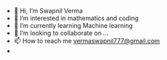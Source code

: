 - 👋 Hi, I’m Swapnil Verma
- 👀 I’m interested in mathematics and coding
- 🌱 I’m currently learning Machine learning
- 💞️ I’m looking to collaborate on ...
- 📫 How to reach me vermaswapnil777@gmail.com
- 

<!---
swapnil666/swapnil666 is a ✨ special ✨ repository because its `README.md` (this file) appears on your GitHub profile.
You can click the Preview link to take a look at your changes.
--->
